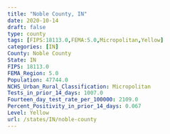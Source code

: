 ```yaml
---
title: "Noble County, IN"
date: 2020-10-14
draft: false
type: county
tags: [FIPS:18113.0,FEMA:5.0,Micropolitan,Yellow]
categories: [IN]
County: Noble County
State: IN
FIPS: 18113.0
FEMA_Region: 5.0
Population: 47744.0
NCHS_Urban_Rural_Classification: Micropolitan
Tests_in_prior_14_days: 1007.0
Fourteen_day_test_rate_per_100000: 2109.0
Percent_Positivity_in_prior_14_days: 0.067
Level: Yellow
url: /states/IN/noble-county
---
```



